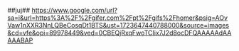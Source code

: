 ##juj##
https://www.google.com/url?sa=i&url=https%3A%2F%2Fgifer.com%2Fpt%2Fgifs%2Fhomer&psig=AOvVaw1nXXR3NnLQBeCosqDt1BTS&ust=1723647440788000&source=images&cd=vfe&opi=89978449&ved=0CBEQjRxqFwoTCIix7J2d8ocDFQAAAAAdAAAAABAP
